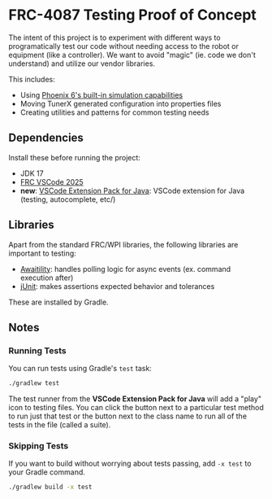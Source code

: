 # FRC-4087 Testing Proof of Concept
The intent of this project is to experiment with different ways to programatically test our code
without needing access to the robot or equipment (like a controller). We want to avoid "magic"
(ie. code we don't understand) and utilize our vendor libraries.

This includes:
- Using [Phoenix 6's built-in simulation capabilities](https://v6.docs.ctr-electronics.com/en/latest/docs/api-reference/simulation/simulation-intro.html) 
- Moving TunerX generated configuration into properties files
- Creating utilities and patterns for common testing needs

## Dependencies
Install these before running the project:
- JDK 17
- [FRC VSCode 2025](https://docs.wpilib.org/en/stable/docs/zero-to-robot/step-2/wpilib-setup.html) 
- **new**: [VSCode Extension Pack for Java](vscode:extension/vscjava.vscode-java-pack): VSCode extension for Java (testing, autocomplete, etc/)

## Libraries
Apart from the standard FRC/WPI libraries, the following libraries are important to testing:
- [Awaitility](https://github.com/awaitility/awaitility): handles polling logic for async events (ex. command execution after)
- [jUnit](https://junit.org/junit5/): makes assertions expected behavior and tolerances

These are installed by Gradle.

## Notes
### Running Tests
You can run tests using Gradle's `test` task:
```bash
./gradlew test
```

The test runner from the **VSCode Extension Pack for Java** will add a "play" icon to testing files. You can click the button next
to a particular test method to run just that test or the button next to the class name to run all of the tests in the file (called a suite).

### Skipping Tests
If you want to build without worrying about tests passing, add `-x test` to your Gradle command.
```bash
./gradlew build -x test
```
